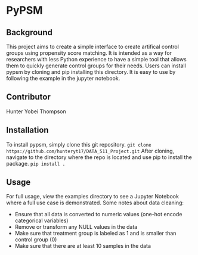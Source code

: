 # PyPSM

## Background
This project aims to create a simple interface to create artifical control groups using propensity score matching. It is intended as a way for researchers with less Python experience to have a simple tool that allows them to quickly generate control groups for their needs. Users can install pypsm by cloning and pip installing this directory. It is easy to use by following the example in the jupyter notebook. 

## Contributor
Hunter Yobei Thompson

## Installation
To install pypsm, simply clone this git repository.
`git clone https://github.com/hunteryt17/DATA_511_Project.git`
After cloning, navigate to the directory where the repo is located and use pip to install the package.
`pip install .`

## Usage
For full usage, view the examples directory to see a Jupyter Notebook where a full use case is demonstrated.
Some notes about data cleaning:
- Ensure that all data is converted to numeric values (one-hot encode categorical variables)
- Remove or transform any NULL values in the data
- Make sure that treatment group is labeled as 1 and is smaller than control group (0)
- Make sure that there are at least 10 samples in the data
